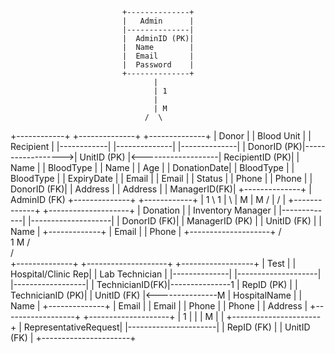                              +--------------+
                             |   Admin      |
                             |--------------|
                             |  AdminID (PK)|
                             |  Name        |
                             |  Email       |
                             |  Password    |
                             +--------------+
                                    |
                                    | 1
                                    |
                                    | M
                                  /  \
+------------+                    +--------------+                    +--------------+
|   Donor    |                    | Blood Unit   |                    |  Recipient   |
|------------|                    |--------------|                    |--------------|
| DonorID (PK)|------------------>|  UnitID (PK) |<-------------------| RecipientID (PK)|
|  Name      |                    |  BloodType   |                    |  Name        |
|  Age       |                    |  DonationDate|                    |  BloodType   |
|  BloodType |                    |  ExpiryDate  |                    |  Email       |
|  Email     |                    |  Status      |                    |  Phone       |
|  Phone     |                    |  DonorID (FK)|                    |  Address     |
|  Address   |                    |  ManagerID(FK)|                    +--------------+
|  AdminID (FK)                   +--------------+
+------------+                         | 1
       \ 1                              |
        \                               |
         M                              | M
         /                              |
        /                               |
+-------------+                    +--------------------+
|  Donation   |                    | Inventory Manager  |
|-------------|                    |--------------------|
| DonorID (FK)|                    | ManagerID (PK)     |
| UnitID (FK) |                    | Name               |
+-------------+                    | Email              |
                                    | Phone              |
                                    +--------------------+
                                                  /   \
                                                 1     M
                                                /       \
                                               /         \
+--------------+                    +--------------------+                    +------------------+
|  Test        |                    | Hospital/Clinic Rep|                    | Lab Technician   |
|--------------|                    |--------------------|                    |------------------|
| TechnicianID(FK)|---------------1 | RepID (PK)         |                    | TechnicianID (PK)|
| UnitID (FK) |<---------------M   | HospitalName       |                    | Name             |
+--------------+                    | Email              |                    | Email            |
                                    | Phone              |                    | Phone            |
                                    | Address            |                    +------------------+
                                    +--------------------+
                                           | 1
                                           |
                                           |
                                           | M
                                           |
                                           |
                                     +----------------------+
                                     | RepresentativeRequest|
                                     |----------------------|
                                     | RepID (FK)           |
                                     | UnitID (FK)          |
                                     +----------------------+

